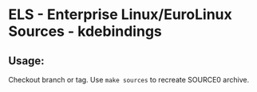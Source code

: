 # ELS - Enterprise Linux/EuroLinux Sources - kdebindings
 
## Usage:
  Checkout branch or tag. Use `make sources` to recreate  SOURCE0 archive.
